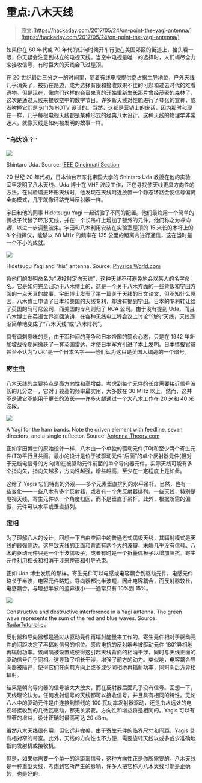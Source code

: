 # 重点:八木天线

> 原文:[https://hackaday.com/2017/05/24/on-point-the-yagi-antenna/](https://hackaday.com/2017/05/24/on-point-the-yagi-antenna/)

如果你在 60 年代或 70 年代的任何时候开车行驶在美国郊区的街道上，抬头看一眼，你无疑会注意到林立的电视天线。当空中电视是唯一的选择时，人们竭尽全力来接收信号，有时巨大的天线会飞过屋顶。

在 20 世纪最后三分之一的时间里，随着有线电视提供商占据主导地位，户外天线几乎消失了，被扔在路边，成为选择有限和接收效果不佳的可悲和过去时代的难看遗物。但是现在，像你们这样的吝啬鬼真的开始重新生长那片曾经茂密的森林了，这次是通过天线来接收空中的数字节目。许多新天线对性能进行了夸张的宣称，或者吹捧它们是专门为 HDTV 设计的。当然，这都是营销上的废话，因为那时和现在一样，几乎每根电视天线都是某种形式的经典八木设计。这种天线的物理学非常迷人，就像天线是如何被发明的故事一样。

### “乌达谁？”

[![](../Images/72d35d3338f454502dc663f790210ae0.png)](https://hackaday.com/wp-content/uploads/2017/04/img026-e1493405195862.jpg)

Shintaro Uda. Source: [IEEE Cincinnati Section](http://www.ieeecincinnati.org/2011/09/05/september-2011-history/)

20 世纪 20 年代初，日本仙台市东北帝国大学的 Shintaro Uda 教授在他的实验室里发明了八木天线。Uda 博士在 VHF 波段工作，正在寻找使天线更具方向性的方法。在试验谐振环形天线时，他发现在天线附近放置一个静态环路会使信号偏离全向模式，几乎就像环路充当反射器一样。

宇田和他的同事 Hidetsugu Yagi 一起试验了不同的配置。他们最终用一个简单的偶极子代替了环形天线，并在一个长吊杆上增加了额外的元件，他们称之为*导向器*，以进一步调整波束。宇田和八木利用安装在实验室屋顶的 15 米长的木杆上的 8 个指挥仪，能够以 68 MHz 的频率在 135 公里的距离内进行通信，这在当时是一个不小的成就。

[![](../Images/2fa4d87c52cf1b90aef4a5f8c2f2a9cd.png)](https://hackaday.com/wp-content/uploads/2017/04/antenna1.jpg)

Hidetsugu Yagi and “his” antenna. Source: [Physics World.com](http://physicsworld.com/cws/article/news/2010/apr/08/iconic-japanese-antenna-shrunk-to-the-nano-scale)

将他们的发明命名为“波投射定向天线”，这种天线不可避免地会以某人的名字命名。它是如何完全归功于八木博士的，这是一个关于八木方面的一些背叛和宇田方面的一点天真的故事。宇田博士发表了第一篇关于天线的日文论文，但不知什么原因，八木博士申请了日本和美国的天线专利，却没有提到宇田。日本的专利转让给了英国的马可尼公司，而美国的专利则归了 RCA 公司。由于没有提到 Uda，而且八木博士在英语世界巡回演讲，在各种无线电工程会议上讨论“他的”天线，天线逐渐简单地变成了“八木天线”或“八木阵列”。

具有讽刺意味的是，由于军种间的竞争和日本帝国的筒仓心态，只是在 1942 年新加坡战役期间缴获了一套英国雷达，才使日本军方引进了本土发明。日本情报官员甚至不认为“八木”是一个日本名字——他们认为这只是英国人编造的一个暗号。

### 寄生虫

八木天线的主要特点是高方向性和高增益。考虑到每个元件的长度需要接近信号波长的几分之一，它对于较高的频率最实用，大多数在 30 MHz 以上。然而，这并不是说它不能用于更长的波长——许多火腿通过一个大八木工作在 20 米和 40 米波段。

[![](../Images/8831f652b001d3b7409c9242ad3f2ba5.png)](https://hackaday.com/wp-content/uploads/2017/04/yagi1-e1493405345770.jpg)

A Yagi for the ham bands. Note the driven element with feedline, seven directors, and a single reflector. Source: [Antenna-Theory.com](http://www.antenna-theory.com/antennas/travelling/yagi.php)

正如宇田博士的原始设计一样，八木由一个单独的驱动元件(T0)和至少两个寄生元件(T3)平行且共面。最小的设计是位于被驱动元件“后面”的单个反射器元件(相对于无线电信号的方向)和在被驱动元件前面的单个导向器元件。实际天线可能有多个指向矢，指向矢越多，方向性越强，增益越高，至少在一定程度上是如此。

这给了 Yagis 它们特有的外观——多个元素垂直排列的水平吊杆。当然，也有一些变化——一些八木有多个反射器，或者有一个角反射器排列。一些天线，特别是电视天线，寄生元件以一个角度扫回，而不是垂直于吊杆。此外，根据所需的偏振，元件可以水平或垂直排列。

### 定相

为了理解八木的设计，回想一下自由空间中的普通老式偶极天线，其辐射模式是天线的最强侧边。这导致天线的正面和背面有两个大的波瓣，末端几乎没有信号。八木的驱动元件只是一个半波偶极子，或者有时是一个折叠偶极子以增加阻抗。寄生元件利用相长和相消干涉来整形和引导光束。

正如 Uda 博士发现的那样，寄生元件可以电感或电容耦合到驱动元件。电感元件略长于半波，电容元件略短。导向器都比半波短，因此电容耦合，而反射器较长，电感耦合。与理想半波的差异很小——通常只有 10%到 15%。

[![](../Images/04314a3973a941aa23e38e65e0a32a33.png)](https://hackaday.com/wp-content/uploads/2017/04/yagiexplanation_gesamt.gif)

Constructive and destructive interference in a Yagi antenna. The green wave represents the sum of the red and blue waves. Source: [RadarTutorial.eu](http://www.radartutorial.eu/06.antennas/Yagi%20Antenna.en.html)

反射器和导向器都是通过从驱动元件再辐射能量来工作的。寄生元件相对于驱动元件的间距决定了再辐射信号的相位。感应电抗的反射器与被驱动元件 180°异相地再辐射功率。该间隔被设置成使得这引起天线背面的相消干涉，同时与天线正面的驱动信号几乎同相。这导致了相长干涉，增强了前方的动力。类似地，电容耦合导向器被隔开，使得它们在向前方向上或多或少同相地再辐射功率，同时向后方异相辐射。

结果是朝向导向器的信号被大大放大，而在反射器后面几乎没有信号。回想一下，天线理论认为，任何发射信号的天线都可以接收信号，并且具有相同的特性。无论八木中的驱动元件是由连接到馈线的 100 瓦功率发射器驱动，还是由从远处的电视塔接收到的几微瓦驱动，都无关紧要。方向性和增益将是相同的。Yagis 可以有显著的增益，设计正确时最高可达 20 dBm。

虽然八木天线很有用，但它远非完美。由于寄生元件的临界尺寸和间距，Yagis 具有相对窄的带宽。此外，天线的方向性也不方便，需要旋转天线以或多或少准确地指向发射机或接收机。

但是，如果你需要一个单一的远距离信号，这种方向性正是你所需要的。八木天线是一种重型天线，考虑到它所产生的影响，许多人把它称为八木天线可能是正确的，也是好的。